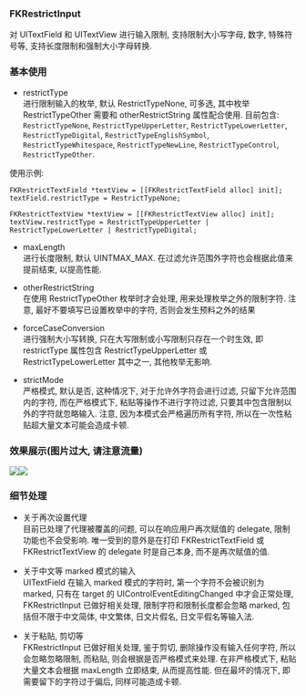 ### FKRestrictInput
对 UITextField 和 UITextView 进行输入限制, 支持限制大小写字母, 数字, 特殊符号等, 支持长度限制和强制大小字母转换.


### 基本使用
* restrictType    
进行限制输入的枚举, 默认 RestrictTypeNone, 可多选, 其中枚举 RestrictTypeOther 需要和 otherRestrictString 属性配合使用. 目前包含: `RestrictTypeNone`, `RestrictTypeUpperLetter`, `RestrictTypeLowerLetter`, `RestrictTypeDigital`, `RestrictTypeEnglishSymbol`, `RestrictTypeWhitespace`, `RestrictTypeNewLine`, `RestrictTypeControl`, `RestrictTypeOther`.

使用示例:
```
FKRestrictTextField *textView = [[FKRestrictTextField alloc] init];
textField.restrictType = RestrictTypeNone;    

FKRestrictTextView *textView = [[FKRestrictTextView alloc] init];
textView.restrictType = RestrictTypeUpperLetter | RestrictTypeLowerLetter | RestrictTypeDigital;
```
* maxLength    
进行长度限制, 默认 UINTMAX_MAX. 在过滤允许范围外字符也会根据此值来提前结束, 以提高性能.

* otherRestrictString    
在使用 RestrictTypeOther 枚举时才会处理, 用来处理枚举之外的限制字符. 注意, 最好不要填写已设置枚举中的字符, 否则会发生预料之外的结果

* forceCaseConversion    
进行强制大小写转换, 只在大写限制或小写限制只存在一个时生效, 即 restrictType 属性包含 RestrictTypeUpperLetter 或 RestrictTypeLowerLetter 其中之一, 其他枚举无影响.

* strictMode    
严格模式, 默认是否, 这种情况下, 对于允许外字符会进行过滤, 只留下允许范围内的字符, 而在严格模式下, 粘贴等操作不进行字符过滤, 只要其中包含限制以外的字符就忽略输入. 注意, 因为本模式会严格遍历所有字符, 所以在一次性粘贴超大量文本可能会造成卡顿.

### 效果展示(图片过大, 请注意流量)
![](https://github.com/SYFH/FKRestrictInput/blob/master/gif/1.gif)![](https://github.com/SYFH/FKRestrictInput/blob/master/gif/2.gif)

### 细节处理
* 关于再次设置代理    
目前已处理了代理被覆盖的问题, 可以在响应用户再次赋值的 delegate, 限制功能也不会受影响. 唯一受到的意外是在打印 FKRestrictTextField 或 FKRestrictTextView 的 delegate 时是自己本身, 而不是再次赋值的值.

* 关于中文等 marked 模式的输入    
UITextField 在输入 marked 模式的字符时, 第一个字符不会被识别为 marked, 只有在 target 的 UIControlEventEditingChanged 中才会正常处理, FKRestrictInput 已做好相关处理, 限制字符和限制长度都会忽略 marked, 包括但不限于中文简体, 中文繁体, 日文片假名, 日文平假名等输入法.

* 关于粘贴, 剪切等    
FKRestrictInput 已做好相关处理, 鉴于剪切, 删除操作没有输入任何字符, 所以会忽略忽略限制, 而粘贴, 则会根据是否严格模式来处理.
在非严格模式下, 粘贴大量文本会根据 maxLength 立即结束, 从而提高性能. 但在最坏的情况下, 即需要留下的字符过于偏后, 同样可能造成卡顿.